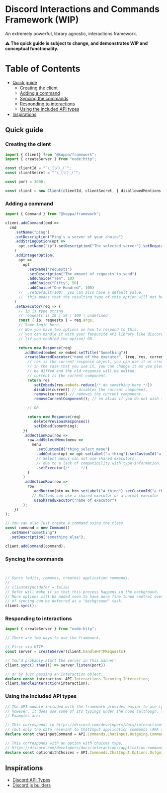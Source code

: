 # Discord Interactions and Commands Framework (WIP)

An extremely powerful, library agnostic, interactions framework.

__⚠ The quick guide is subject to change, and demonstrates WIP and conceptual functionality.__

# Table of Contents

* [Quick guide](#quick-guide)
   * [Creating the client](#creating-the-client)
   * [Adding a command](#adding-a-command)
   * [Syncing the commands](#syncing-the-commands)
   * [Responding to interactions](#responding-to-interactions)
   * [Using the included API types](#using-the-included-api-types)
* [Inspirations](#inspirations)

## Quick guide

### Creating the client

```ts
import { Client} from "@koppa/framework";
import { createServer } from "node:http";

const clientId = "¯\_(ツ)_/¯";
const clientSecret = "¯\_(ツ)_/¯";

const port = 3000;

const client = new Client(clientId, clientSecret, { disallowedMentions: [] });
```

### Adding a command

```ts
import { Command } from "@koppa/framework";

client.addCommand(cmd =>
  cmd
    .setName("ping")
    .setDescription("Ping's a server of your choice")
    .addStringOption(opt =>
      opt.setName("ip").setDescription("The selected server").setRequired(true)
    )
    .addIntegerOption(
      opt =>
        opt
          .setName("requests")
          .setDescription("The amount of requests to send")
          .addChoice("Ten", 10)
          .addChoice("Fifty", 50)
          .addChoice("One Hundred", 100)
      //  .setDefault(100), you can also have a default value,
      //  this means that the resulting type of this option will not have undefined in its type union"
    )
    .setExecutor(req => {
      // ip is type string
      // requests is 10 | 50 | 100 | undefined
      const { ip, requests } = req.args;
      // Some logic here.
      // Now you have two options on how to respond to this,
      // you can handle it with your favourite API library like discord.js or eris
      // (if you enabled the option) OR

      return new Response(req)
        .addEmbed(embed => embed.setTitle("Something"))
        .createSharedExecutor("name of the executor", (req, res, current) => {
          // res is the current response object, you can use it or create a new response,
          // in the case that you use it, you can change it as you please, the response will
          // be diffed and the old response will be edited.
          // current is the current component.
          return res
            .setEmbeds(res.embeds.reduce(/* do something here */))
            .disable(current) // disables the current component.
            .remove(current) // removes the current component
            .removeCurrentComponent(); // an alias if you do not wish to use the current object

          // OR

          return new Response(req)
            .deletePreviousResponses()
            .setEmbed(something);
        })
        .addActionRow(row =>
          row.addSelectMenu(menu =>
            menu
              .setCustomId("thing_select_menu")
              .addOption(opt => opt.setLabel("a thing").setCustomId("a thing"))
              // Select menus can not use shared executors,
              // due to a lack of compatibility with type information.
              .setExecutor(/* ... */)
          )
        )
        .addActionRow(row =>
          row
            .addButton(btn => btn.setLabel("A thing").setCustomId("a_thing"))
            // Buttons can use a shared executor or a normal executor
            .useSharedExecutor("name of executor")
        );
    })
);

// You can also just create a command using the class.
const command = new Command()
  .setName("something")
  .setDescription("something else");

client.addCommand(command);

```

### Syncing the commands

```ts


// Syncs (edits, removes, creates) application commands.
//
// client#sync(defer = false)
// Defer will make it so that this process happens in the background.
// More options will be added soon to have more fine tuned control over which aspects
// of syncing can be deferred as a "background" task.
client.sync();
```

### Responding to interactions

```ts
import { createServer } from "node:http";

// There are two ways to use the framework.

// First via HTTP:
const server = createServer(client.handleHTTPRequests)

// You'd probably start the server in this manner:
client.sync().then(() => server.listen(port))

// or by just passing an interaction object:
declare const interaction: API.Interactions.Incoming.Interaction;
client.handleInteraction(interaction);
```

### Using the included API types

```ts
// The API module included with the framework provides easier to use typings than discord-api-types,
// however, it does use some of its typings under the hood (although, they're generally modified to be way easier to use!)
// Examples are:

// This corresponds to https://discord.com/developers/docs/interactions/application-commands#application-command-object-application-command-structure
// (but only the data relevant to ChatInput application commands (AKA slash commands))
declare const chatInputCommand = API.Commands.ChatInput.Outgoing.Command;

// This corresponds with an option with choices type,
// https://discord.com/developers/docs/interactions/application-commands#application-command-object-application-command-option-structure
declare const optionWithChoices = API.Commands.ChatInput.Options.Outgoing.Choice;
```


## Inspirations
 - [Discord API Types](https://github.com/discordjs/discord-api-types)
 - [Discord.js builders](https://github.com/discordjs/builders)
